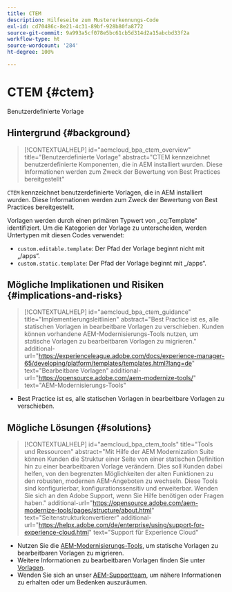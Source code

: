 ```yaml
---
title: CTEM
description: Hilfeseite zum Mustererkennungs-Code
exl-id: cd70486c-8e21-4c31-89bf-928b80fa8772
source-git-commit: 9a993a5cf078e5bc61cb5d314d2a15abcbd33f2a
workflow-type: ht
source-wordcount: '284'
ht-degree: 100%

---
```


# CTEM {#ctem}

Benutzerdefinierte Vorlage

## Hintergrund {#background}

>[!CONTEXTUALHELP]
>id="aemcloud_bpa_ctem_overview"
>title="Benutzerdefinierte Vorlage"
>abstract="CTEM kennzeichnet benutzerdefinierte Komponenten, die in AEM installiert wurden. Diese Informationen werden zum Zweck der Bewertung von Best Practices bereitgestellt"

`CTEM` kennzeichnet benutzerdefinierte Vorlagen, die in AEM installiert wurden. Diese Informationen werden zum Zweck der Bewertung von Best Practices bereitgestellt.

Vorlagen werden durch einen primären Typwert von „cq:Template“ identifiziert. Um die Kategorien der Vorlage zu unterscheiden, werden Untertypen mit diesen Codes verwendet:

* `custom.editable.template`: Der Pfad der Vorlage beginnt nicht mit „/apps“.
* `custom.static.template`: Der Pfad der Vorlage beginnt mit „/apps“.

## Mögliche Implikationen und Risiken {#implications-and-risks}

>[!CONTEXTUALHELP]
>id="aemcloud_bpa_ctem_guidance"
>title="Implementierungsleitlinien"
>abstract="Best Practice ist es, alle statischen Vorlagen in bearbeitbare Vorlagen zu verschieben. Kunden können vorhandene AEM-Modernisierungs-Tools nutzen, um statische Vorlagen zu bearbeitbaren Vorlagen zu migrieren."
>additional-url="https://experienceleague.adobe.com/docs/experience-manager-65/developing/platform/templates/templates.html?lang=de" text="Bearbeitbare Vorlagen"
>additional-url="https://opensource.adobe.com/aem-modernize-tools/" text="AEM-Modernisierungs-Tools"

* Best Practice ist es, alle statischen Vorlagen in bearbeitbare Vorlagen zu verschieben.

## Mögliche Lösungen {#solutions}

>[!CONTEXTUALHELP]
>id="aemcloud_bpa_ctem_tools"
>title="Tools und Ressourcen"
>abstract="Mit Hilfe der AEM Modernization Suite können Kunden die Struktur einer Seite von einer statischen Definition hin zu einer bearbeitbaren Vorlage verändern. Dies soll Kunden dabei helfen, von den begrenzten Möglichkeiten der alten Funktionen zu den robusten, modernen AEM-Angeboten zu wechseln. Diese Tools sind konfigurierbar, konfigurationssensitiv und erweiterbar. Wenden Sie sich an den Adobe Support, wenn Sie Hilfe benötigen oder Fragen haben."
>additional-url="https://opensource.adobe.com/aem-modernize-tools/pages/structure/about.html" text="Seitenstrukturkonvertierer"
>additional-url="https://helpx.adobe.com/de/enterprise/using/support-for-experience-cloud.html" text="Support für Experience Cloud"

* Nutzen Sie die [AEM-Modernisierungs-Tools](https://opensource.adobe.com/aem-modernize-tools/), um statische Vorlagen zu bearbeitbaren Vorlagen zu migrieren.
* Weitere Informationen zu bearbeitbaren Vorlagen finden Sie unter [Vorlagen](https://experienceleague.adobe.com/docs/experience-manager-65/developing/platform/templates/templates.html?lang=de).
* Wenden Sie sich an unser [AEM-Supportteam](https://helpx.adobe.com/de/enterprise/using/support-for-experience-cloud.html), um nähere Informationen zu erhalten oder um Bedenken auszuräumen.
